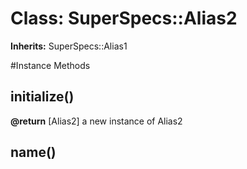 # Class: SuperSpecs::Alias2
**Inherits:** SuperSpecs::Alias1
    




#Instance Methods
## initialize() [](#method-i-initialize)

**@return** [Alias2] a new instance of Alias2

## name() [](#method-i-name)

